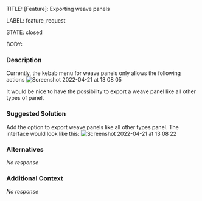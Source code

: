 TITLE:
[Feature]: Exporting weave panels

LABEL:
feature_request

STATE:
closed

BODY:
### Description

Currently, the kebab menu for weave panels only allows the following actions
![Screenshot 2022-04-21 at 13 08 05](https://user-images.githubusercontent.com/11634240/164445795-9d299a50-c4a5-4844-844d-e27121221e8b.png)

It would be nice to have the possibility to export a weave panel like all other types of panel. 

### Suggested Solution

Add the option to export weave panels like all other types panel. 
The interface would look like this:
![Screenshot 2022-04-21 at 13 08 22](https://user-images.githubusercontent.com/11634240/164446019-1f3f5ab4-06ef-4345-bc22-4e7cedf009ef.png)




### Alternatives

_No response_

### Additional Context

_No response_

